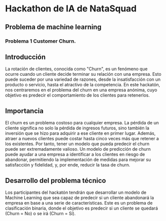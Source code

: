 # Hackathon de IA de NataSquad
## Problema de machine learning
### Problema 1 Customer Churn.

## Introducción

La rotación de clientes, conocida como "Churn", es un fenómeno que ocurre cuando un cliente decide terminar su relación con una empresa. 
Esto puede suceder por una variedad de razones, desde la insatisfacción con un producto o servicio, hasta el atractivo de la competencia. 
En este hackatón, nos centraremos en el problema del churn en una empresa anónima, cuyo objetivo es predecir 
el comportamiento de los clientes para retenerlos.

## Importancia

El churn es un problema costoso para cualquier empresa. La pérdida de un cliente significa no solo la pérdida de ingresos futuros, 
sino también la inversión que se hizo para adquirir a ese cliente en primer lugar. Además, atraer a nuevos clientes puede costar 
hasta cinco veces más que retener a los existentes. Por tanto, tener un modelo que pueda predecir el churn puede ser extremadamente
 valioso. Un modelo de predicción de churn puede ayudar a una empresa a identificar a los clientes en riesgo de abandonar, 
permitiendo la implementación de medidas para mejorar su satisfacción y fidelidad, y, por ende, reducir la tasa de churn.

## Desarrollo del problema técnico

Los participantes del hackatón tendrán que desarrollar un modelo de Machine Learning que sea capaz de predecir si un cliente 
abandonará la empresa en base a una serie de características. Este es un problema de clasificación binaria, 
donde el objetivo es predecir si un cliente se quedará (Churn = No) o se irá (Churn = Sí).

